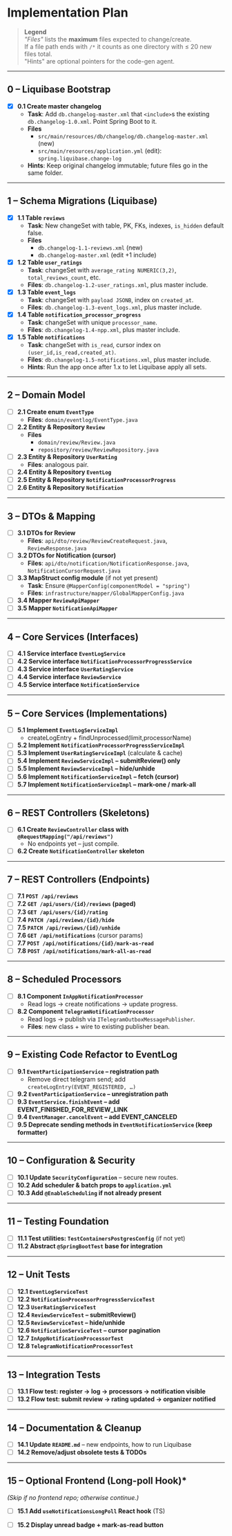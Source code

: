 # Implementation Plan

> **Legend**  
> *"Files"* lists the **maximum** files expected to change/create.  
> If a file path ends with `/*` it counts as one directory with ≤ 20 new files total.  
> "Hints" are optional pointers for the code-gen agent.

---

## 0 – Liquibase Bootstrap
- [x] **0.1 Create master changelog**
  - **Task**: Add `db.changelog-master.xml` that `<include>`s the existing `db.changelog-1.0.xml`. Point Spring Boot to it.
  - **Files**
    - `src/main/resources/db/changelog/db.changelog-master.xml` (new)
    - `src/main/resources/application.yml` (edit): `spring.liquibase.change-log`
  - **Hints**: Keep original changelog immutable; future files go in the same folder.

---

## 1 – Schema Migrations (Liquibase)
- [x] **1.1 Table `reviews`**
  - **Task**: New changeSet with table, PK, FKs, indexes, `is_hidden` default false.
  - **Files**
    - `db.changelog-1.1-reviews.xml` (new)
    - `db.changelog-master.xml` (edit +1 include)
- [x] **1.2 Table `user_ratings`**
  - **Task**: changeSet with `average_rating NUMERIC(3,2)`, `total_reviews_count`, etc.
  - **Files**: `db.changelog-1.2-user_ratings.xml`, plus master include.
- [x] **1.3 Table `event_logs`**
  - **Task**: changeSet with `payload JSONB`, index on `created_at`.
  - **Files**: `db.changelog-1.3-event_logs.xml`, plus master include.
- [x] **1.4 Table `notification_processor_progress`**
  - **Task**: changeSet with unique `processor_name`.
  - **Files**: `db.changelog-1.4-npp.xml`, plus master include.
- [x] **1.5 Table `notifications`**
  - **Task**: changeSet with `is_read`, cursor index on `(user_id,is_read,created_at)`.
  - **Files**: `db.changelog-1.5-notifications.xml`, plus master include.
  - **Hints**: Run the app once after 1.x to let Liquibase apply all sets.

---

## 2 – Domain Model
- [ ] **2.1 Create enum `EventType`**
  - **Files**: `domain/eventlog/EventType.java`
- [ ] **2.2 Entity & Repository `Review`**
  - **Files**
    - `domain/review/Review.java`
    - `repository/review/ReviewRepository.java`
- [ ] **2.3 Entity & Repository `UserRating`**
  - **Files**: analogous pair.
- [ ] **2.4 Entity & Repository `EventLog`**
- [ ] **2.5 Entity & Repository `NotificationProcessorProgress`**
- [ ] **2.6 Entity & Repository `Notification`**

---

## 3 – DTOs & Mapping
- [ ] **3.1 DTOs for Review**
  - **Files**: `api/dto/review/ReviewCreateRequest.java`, `ReviewResponse.java`
- [ ] **3.2 DTOs for Notification (cursor)**
  - **Files**: `api/dto/notification/NotificationResponse.java`, `NotificationCursorRequest.java`
- [ ] **3.3 MapStruct config module** (if not yet present)
  - **Task**: Ensure `@MapperConfig(componentModel = "spring")`
  - **Files**: `infrastructure/mapper/GlobalMapperConfig.java`
- [ ] **3.4 Mapper `ReviewApiMapper`**
- [ ] **3.5 Mapper `NotificationApiMapper`**

---

## 4 – Core Services (Interfaces)
- [ ] **4.1 Service interface `EventLogService`**
- [ ] **4.2 Service interface `NotificationProcessorProgressService`**
- [ ] **4.3 Service interface `UserRatingService`**
- [ ] **4.4 Service interface `ReviewService`**
- [ ] **4.5 Service interface `NotificationService`**

---

## 5 – Core Services (Implementations)
- [ ] **5.1 Implement `EventLogServiceImpl`**
  - createLogEntry + findUnprocessed(limit,processorName)
- [ ] **5.2 Implement `NotificationProcessorProgressServiceImpl`**
- [ ] **5.3 Implement `UserRatingServiceImpl`** (calculate & cache)
- [ ] **5.4 Implement `ReviewServiceImpl` – submitReview() only**
- [ ] **5.5 Implement `ReviewServiceImpl` – hide/unhide**
- [ ] **5.6 Implement `NotificationServiceImpl` – fetch (cursor)**
- [ ] **5.7 Implement `NotificationServiceImpl` – mark-one / mark-all**

---

## 6 – REST Controllers (Skeletons)
- [ ] **6.1 Create `ReviewController` class with `@RequestMapping("/api/reviews")`**
  - No endpoints yet – just compile.
- [ ] **6.2 Create `NotificationController` skeleton**

---

## 7 – REST Controllers (Endpoints)
- [ ] **7.1 `POST /api/reviews`**
- [ ] **7.2 `GET /api/users/{id}/reviews` (paged)**  
- [ ] **7.3 `GET /api/users/{id}/rating`**
- [ ] **7.4 `PATCH /api/reviews/{id}/hide`**
- [ ] **7.5 `PATCH /api/reviews/{id}/unhide`**
- [ ] **7.6 `GET /api/notifications`** (cursor params)
- [ ] **7.7 `POST /api/notifications/{id}/mark-as-read`**
- [ ] **7.8 `POST /api/notifications/mark-all-as-read`**

---

## 8 – Scheduled Processors
- [ ] **8.1 Component `InAppNotificationProcessor`**
  - Read logs → create notifications → update progress.
- [ ] **8.2 Component `TelegramNotificationProcessor`**
  - Read logs → publish via `ITelegramOutboxMessagePublisher`.
  - **Files**: new class + wire to existing publisher bean.

---

## 9 – Existing Code Refactor to EventLog
- [ ] **9.1 `EventParticipationService` – registration path**  
  - Remove direct telegram send; add `createLogEntry(EVENT_REGISTERED, …)`
- [ ] **9.2 `EventParticipationService` – unregistration path**
- [ ] **9.3 `EventService.finishEvent` – add EVENT_FINISHED_FOR_REVIEW_LINK**
- [ ] **9.4 `EventManager.cancelEvent` – add EVENT_CANCELED**
- [ ] **9.5 Deprecate sending methods in `EventNotificationService` (keep formatter)**

---

## 10 – Configuration & Security
- [ ] **10.1 Update `SecurityConfiguration`** – secure new routes.
- [ ] **10.2 Add scheduler & batch props to `application.yml`**
- [ ] **10.3 Add `@EnableScheduling` if not already present**

---

## 11 – Testing Foundation
- [ ] **11.1 Test utilities: `TestContainersPostgresConfig`** (if not yet)
- [ ] **11.2 Abstract `@SpringBootTest` base for integration**

---

## 12 – Unit Tests
- [ ] **12.1 `EventLogServiceTest`**
- [ ] **12.2 `NotificationProcessorProgressServiceTest`**
- [ ] **12.3 `UserRatingServiceTest`**
- [ ] **12.4 `ReviewServiceTest` – submitReview()**
- [ ] **12.5 `ReviewServiceTest` – hide/unhide**
- [ ] **12.6 `NotificationServiceTest` – cursor pagination**
- [ ] **12.7 `InAppNotificationProcessorTest`**
- [ ] **12.8 `TelegramNotificationProcessorTest`**

---

## 13 – Integration Tests
- [ ] **13.1 Flow test: register → log → processors → notification visible**
- [ ] **13.2 Flow test: submit review → rating updated → organizer notified**

---

## 14 – Documentation & Cleanup
- [ ] **14.1 Update `README.md`** – new endpoints, how to run Liquibase
- [ ] **14.2 Remove/adjust obsolete tests & TODOs**

---

## 15 – Optional Frontend (Long-poll Hook)*
*(Skip if no frontend repo; otherwise continue.)*
- [ ] **15.1 Add `useNotificationsLongPoll` React hook** (TS)
- [ ] **15.2 Display unread badge + mark-as-read button**

